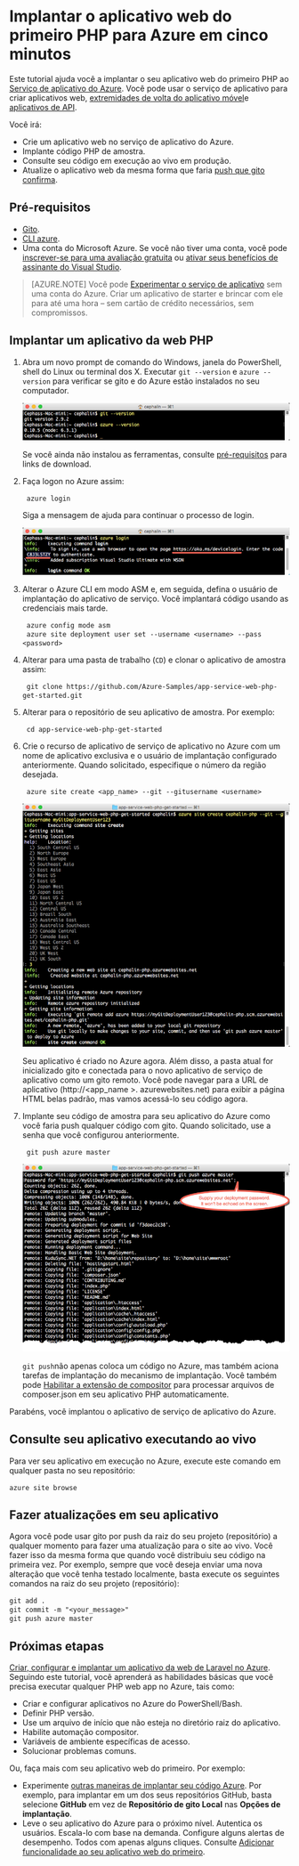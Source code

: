 <properties 
    pageTitle="Implantar o aplicativo web do primeiro PHP para Azure em cinco minutos | Microsoft Azure" 
    description="Saiba como é fácil executar aplicativos web no aplicativo de serviço Implantando um aplicativo de amostra. Começar a fazer desenvolvimento real rapidamente e ver os resultados imediatamente." 
    services="app-service\web"
    documentationCenter=""
    authors="cephalin"
    manager="wpickett"
    editor=""
/>

<tags
    ms.service="app-service-web"
    ms.workload="web"
    ms.tgt_pltfrm="na"
    ms.devlang="na"
    ms.topic="hero-article"
    ms.date="10/13/2016" 
    ms.author="cephalin"
/>
    
# <a name="deploy-your-first-php-web-app-to-azure-in-five-minutes"></a>Implantar o aplicativo web do primeiro PHP para Azure em cinco minutos

Este tutorial ajuda você a implantar o seu aplicativo web do primeiro PHP ao [Serviço de aplicativo do Azure](../app-service/app-service-value-prop-what-is.md).
Você pode usar o serviço de aplicativo para criar aplicativos web, [extremidades de volta do aplicativo móvel](/documentation/learning-paths/appservice-mobileapps/)e [aplicativos de API](../app-service-api/app-service-api-apps-why-best-platform.md).

Você irá: 

- Crie um aplicativo web no serviço de aplicativo do Azure.
- Implante código PHP de amostra.
- Consulte seu código em execução ao vivo em produção.
- Atualize o aplicativo web da mesma forma que faria [push que gito confirma](https://git-scm.com/docs/git-push).

## <a name="prerequisites"></a>Pré-requisitos

- [Gito](http://www.git-scm.com/downloads).
- [CLI azure](../xplat-cli-install.md).
- Uma conta do Microsoft Azure. Se você não tiver uma conta, você pode [inscrever-se para uma avaliação gratuita](/pricing/free-trial/?WT.mc_id=A261C142F) ou [ativar seus benefícios de assinante do Visual Studio](/pricing/member-offers/msdn-benefits-details/?WT.mc_id=A261C142F).

>[AZURE.NOTE] Você pode [Experimentar o serviço de aplicativo](http://go.microsoft.com/fwlink/?LinkId=523751) sem uma conta do Azure. Criar um aplicativo de starter e brincar com ele para até uma hora – sem cartão de crédito necessários, sem compromissos.

## <a name="deploy-a-php-web-app"></a>Implantar um aplicativo da web PHP

1. Abra um novo prompt de comando do Windows, janela do PowerShell, shell do Linux ou terminal dos X. Executar `git --version` e `azure --version` para verificar se gito e do Azure estão instalados no seu computador.

    ![Testar a instalação de ferramentas CLI para o aplicativo web do primeiro no Azure](./media/app-service-web-get-started/1-test-tools.png)

    Se você ainda não instalou as ferramentas, consulte [pré-requisitos](#Prerequisites) para links de download.

3. Faça logon no Azure assim:

        azure login

    Siga a mensagem de ajuda para continuar o processo de login.

    ![Faça logon no Azure para criar seu primeiro aplicativo web](./media/app-service-web-get-started/3-azure-login.png)

4. Alterar o Azure CLI em modo ASM e, em seguida, defina o usuário de implantação do aplicativo de serviço. Você implantará código usando as credenciais mais tarde.

        azure config mode asm
        azure site deployment user set --username <username> --pass <password>

1. Alterar para uma pasta de trabalho (`CD`) e clonar o aplicativo de amostra assim:

        git clone https://github.com/Azure-Samples/app-service-web-php-get-started.git

2. Alterar para o repositório de seu aplicativo de amostra. Por exemplo:

        cd app-service-web-php-get-started

4. Crie o recurso de aplicativo de serviço de aplicativo no Azure com um nome de aplicativo exclusiva e o usuário de implantação configurado anteriormente. Quando solicitado, especifique o número da região desejada.

        azure site create <app_name> --git --gitusername <username>

    ![Criar o recurso Azure para seu aplicativo web do primeiro no Azure](./media/app-service-web-get-started-languages/php-site-create.png)

    Seu aplicativo é criado no Azure agora. Além disso, a pasta atual for inicializado gito e conectada para o novo aplicativo de serviço de aplicativo como um gito remoto.
    Você pode navegar para a URL de aplicativo (http://&lt;app_name >. azurewebsites.net) para exibir a página HTML belas padrão, mas vamos acessá-lo seu código agora.

4. Implante seu código de amostra para seu aplicativo do Azure como você faria push qualquer código com gito. Quando solicitado, use a senha que você configurou anteriormente.

        git push azure master

    ![Código de envio para o aplicativo web do primeiro no Azure](./media/app-service-web-get-started-languages/php-git-push.png)

    `git push`não apenas coloca um código no Azure, mas também aciona tarefas de implantação do mecanismo de implantação. Você também pode  [Habilitar a extensão de compositor](web-sites-php-mysql-deploy-use-git.md#composer) para processar arquivos de composer.json em seu aplicativo PHP automaticamente.

Parabéns, você implantou o aplicativo de serviço de aplicativo do Azure.

## <a name="see-your-app-running-live"></a>Consulte seu aplicativo executando ao vivo

Para ver seu aplicativo em execução no Azure, execute este comando em qualquer pasta no seu repositório:

    azure site browse

## <a name="make-updates-to-your-app"></a>Fazer atualizações em seu aplicativo

Agora você pode usar gito por push da raiz do seu projeto (repositório) a qualquer momento para fazer uma atualização para o site ao vivo. Você fazer isso da mesma forma que quando você distribuiu seu código na primeira vez. Por exemplo, sempre que você deseja enviar uma nova alteração que você tenha testado localmente, basta execute os seguintes comandos na raiz do seu projeto (repositório):

    git add .
    git commit -m "<your_message>"
    git push azure master

## <a name="next-steps"></a>Próximas etapas

[Criar, configurar e implantar um aplicativo da web de Laravel no Azure](app-service-web-php-get-started.md). Seguindo este tutorial, você aprenderá as habilidades básicas que você precisa executar qualquer PHP web app no Azure, tais como:

- Criar e configurar aplicativos no Azure do PowerShell/Bash.
- Definir PHP versão.
- Use um arquivo de início que não esteja no diretório raiz do aplicativo.
- Habilite automação compositor.
- Variáveis de ambiente específicas de acesso.
- Solucionar problemas comuns.

Ou, faça mais com seu aplicativo web do primeiro. Por exemplo:

- Experimente [outras maneiras de implantar seu código Azure](../app-service-web/web-sites-deploy.md). Por exemplo, para implantar em um dos seus repositórios GitHub, basta selecione **GitHub** em vez de **Repositório de gito Local** nas **Opções de implantação**.
- Leve o seu aplicativo do Azure para o próximo nível. Autentica os usuários. Escala-lo com base na demanda. Configure alguns alertas de desempenho. Todos com apenas alguns cliques. Consulte [Adicionar funcionalidade ao seu aplicativo web do primeiro](app-service-web-get-started-2.md).

